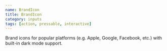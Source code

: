 ```yaml
---
name: BrandIcon
title: BrandIcon
category: inputs
tags: [action, pressable, interactive]
---
```

Brand icons for popular platforms (e.g. Apple, Google, Facebook, etc.) with built-in dark mode support.